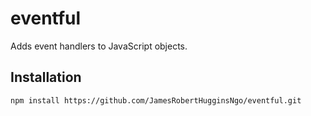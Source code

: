 # eventful

Adds event handlers to JavaScript objects.

## Installation

``` console
npm install https://github.com/JamesRobertHugginsNgo/eventful.git
```
